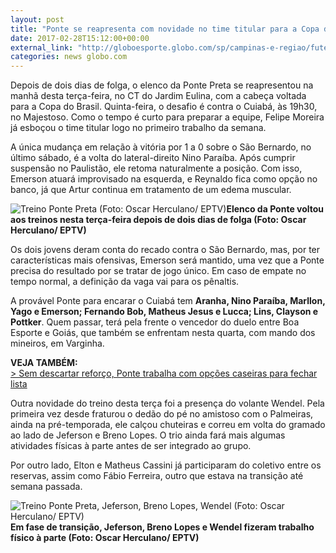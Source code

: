 ```yaml
---
layout: post
title: "Ponte se reapresenta com novidade no time titular para a Copa do Brasil"
date: 2017-02-28T15:12:00+00:00
external_link: "http://globoesporte.globo.com/sp/campinas-e-regiao/futebol/times/ponte-preta/noticia/2017/02/ponte-se-reapresenta-com-novidade-no-time-titular-para-copa-do-brasil.html"
categories: news globo.com
---
```

Depois de dois dias de folga, o elenco da Ponte Preta se reapresentou na manhã desta terça-feira, no CT do Jardim Eulina, com a cabeça voltada para a Copa do Brasil. Quinta-feira, o desafio é contra o Cuiabá, às 19h30, no Majestoso. Como o tempo é curto para preparar a equipe, Felipe Moreira já esboçou o time titular logo no primeiro trabalho da semana.&nbsp;

A única mudança em relação à vitória por 1 a 0 sobre o São Bernardo, no último sábado, é a volta do lateral-direito Nino Paraíba. Após cumprir suspensão no Paulistão, ele retoma naturalmente a posição. Com isso, Emerson atuará improvisado na esquerda, e Reynaldo fica como opção no banco, já que Artur continua em tratamento de um edema muscular.&nbsp;

 ![Treino Ponte Preta (Foto: Oscar Herculano/ EPTV)](http://s2.glbimg.com/55KIclqJcxv4oWhuOc0-0KSIXBY=/0x35:1061x589/690x360/s.glbimg.com/es/ge/f/original/2017/02/28/treino.macaca.jpg "Treino Ponte Preta (Foto: Oscar Herculano/ EPTV)")**Elenco da Ponte voltou aos treinos nesta&nbsp;terça-feira depois de dois dias de folga (Foto: Oscar Herculano/ EPTV)**

Os dois jovens deram conta do recado contra o São Bernardo, mas, por ter características mais ofensivas, Emerson será mantido, uma vez que a Ponte precisa do resultado por se tratar de jogo único. Em caso de empate no tempo normal, a definição da vaga vai para os pênaltis.&nbsp;

A provável Ponte para encarar o Cuiabá tem **Aranha, Nino Paraíba, Marllon, Yago e Emerson; Fernando Bob, Matheus Jesus e Lucca; Lins, Clayson e Pottker**. Quem passar, terá pela frente o vencedor do duelo entre Boa Esporte e Goiás, que também se enfrentam nesta quarta, com mando dos mineiros, em Varginha.&nbsp;

**VEJA TAMBÉM:**  
[\>&nbsp;Sem descartar reforço, Ponte trabalha com opções caseiras para fechar lista](http://globoesporte.globo.com/sp/campinas-e-regiao/futebol/times/ponte-preta/noticia/2017/02/sem-descartar-reforco-ponte-trabalha-com-opcoes-caseiras-para-fechar-lista.html)

Outra novidade do treino desta terça foi a presença do volante Wendel. Pela primeira vez desde fraturou o dedão do pé no amistoso com o Palmeiras, ainda na pré-temporada, ele calçou chuteiras e correu em volta do gramado ao lado de Jeferson e Breno Lopes. O trio ainda fará mais algumas atividades físicas à parte antes de ser integrado ao grupo.

Por outro lado, Elton e Matheus Cassini já participaram do coletivo entre os reservas, assim como Fábio Ferreira, outro que estava na transição até semana passada.

 ![Treino Ponte Preta, Jeferson, Breno Lopes, Wendel (Foto: Oscar Herculano/ EPTV)](http://s2.glbimg.com/cuxE0_USLcWl4EYAZ96B3-KMW9M=/0x25:1037x567/690x360/s.glbimg.com/es/ge/f/original/2017/02/28/jeferson.breno.wendel.jpg "Treino Ponte Preta, Jeferson, Breno Lopes, Wendel (Foto: Oscar Herculano/ EPTV)")**Em fase de transição, Jeferson, Breno Lopes e Wendel&nbsp;fizeram trabalho físico à parte (Foto: Oscar Herculano/ EPTV)**

